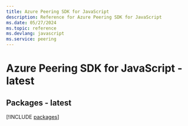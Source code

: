 ```yaml
---
title: Azure Peering SDK for JavaScript
description: Reference for Azure Peering SDK for JavaScript
ms.date: 05/27/2024
ms.topic: reference
ms.devlang: javascript
ms.service: peering
---
```

# Azure Peering SDK for JavaScript - latest
## Packages - latest
[!INCLUDE [packages](peering-index.md)]
